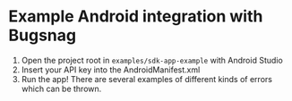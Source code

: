 # Example Android integration with Bugsnag

1. Open the project root in `examples/sdk-app-example` with Android Studio
2. Insert your API key into the AndroidManifest.xml
3. Run the app! There are several examples of different kinds of errors which
   can be thrown.

